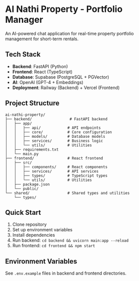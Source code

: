# AI Nathi Property - Portfolio Manager

An AI-powered chat application for real-time property portfolio management for short-term rentals.

## Tech Stack
- **Backend**: FastAPI (Python)
- **Frontend**: React (TypeScript)
- **Database**: Supabase (PostgreSQL + PGVector)
- **AI**: OpenAI (GPT-4 + Embeddings)
- **Deployment**: Railway (Backend) + Vercel (Frontend)

## Project Structure
```
ai-nathi-property/
├── backend/                 # FastAPI backend
│   ├── app/
│   │   ├── api/            # API endpoints
│   │   ├── core/           # Core configuration
│   │   ├── models/         # Database models
│   │   ├── services/       # Business logic
│   │   └── utils/          # Utilities
│   ├── requirements.txt
│   └── main.py
├── frontend/               # React frontend
│   ├── src/
│   │   ├── components/     # React components
│   │   ├── services/       # API services
│   │   ├── types/          # TypeScript types
│   │   └── utils/          # Utilities
│   ├── package.json
│   └── public/
└── shared/                 # Shared types and utilities
    └── types/
```

## Quick Start
1. Clone repository
2. Set up environment variables
3. Install dependencies
4. Run backend: `cd backend && uvicorn main:app --reload`
5. Run frontend: `cd frontend && npm start`

## Environment Variables
See `.env.example` files in backend and frontend directories.
